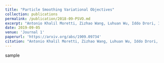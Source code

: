 ```yaml
---
title: "Particle Smoothing Variational Objectives"
collection: publications
permalink: /publication/2018-09-PSVO.md
excerpt: "Antonio Khalil Moretti, Zizhao Wang, Luhuan Wu, Iddo Drori, Itsik Pe&apos;er"
date: 2019-09-05
venue: 'Journal 1'
paperurl: 'https://arxiv.org/abs/1909.09734'
citation: "Antonio Khalil Moretti, Zizhao Wang, Luhuan Wu, Iddo Drori, Itsik Pe&apos;er."
---
```

sample

